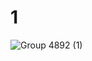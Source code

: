 # 1

![Group 4892 (1)](https://user-images.githubusercontent.com/38881094/231360215-5b8281d0-7406-4333-b418-213b865b98a2.png)
